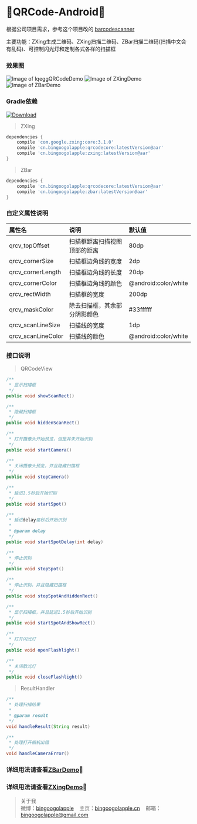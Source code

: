 :running:QRCode-Android:running:
============

根据公司项目需求，参考这个项目改的 [barcodescanner](https://github.com/dm77/barcodescanner)

主要功能：ZXing生成二维码、ZXing扫描二维码、ZBar扫描二维码(扫描中文会有乱码)、可控制闪光灯和定制各式各样的扫描框

### 效果图
![Image of IqeggQRCodeDemo](http://7xk9dj.com1.z0.glb.clouddn.com/qrcode/screenshots/IqeggQRCodeDemo.gif)
![Image of ZXingDemo](http://7xk9dj.com1.z0.glb.clouddn.com/qrcode/screenshots/ZXingDemo.gif)
![Image of ZBarDemo](http://7xk9dj.com1.z0.glb.clouddn.com/qrcode/screenshots/ZBarDemo.gif)

### Gradle依赖

[ ![Download](https://api.bintray.com/packages/bingoogolapple/maven/qrcodecore/images/download.svg) ](https://bintray.com/bingoogolapple/maven/qrcodecore/_latestVersion)

>ZXing

```groovy
dependencies {
    compile 'com.google.zxing:core:3.1.0'
    compile 'cn.bingoogolapple:qrcodecore:latestVersion@aar'
    compile 'cn.bingoogolapple:zxing:latestVersion@aar'
}
```
>ZBar

```groovy
dependencies {
    compile 'cn.bingoogolapple:qrcodecore:latestVersion@aar'
    compile 'cn.bingoogolapple:zbar:latestVersion@aar'
}
```

### 自定义属性说明

属性名 | 说明 | 默认值
:----------- | :----------- | :-----------
qrcv_topOffset         | 扫描框距离扫描视图顶部的距离        | 80dp
qrcv_cornerSize         | 扫描框边角线的宽度        | 2dp
qrcv_cornerLength         | 扫描框边角线的长度        | 20dp
qrcv_cornerColor         | 扫描框边角线的颜色        | @android:color/white
qrcv_rectWidth         | 扫描框的宽度        | 200dp
qrcv_maskColor         | 除去扫描框，其余部分阴影颜色        | #33ffffff
qrcv_scanLineSize         | 扫描线的宽度        | 1dp
qrcv_scanLineColor         | 扫描线的颜色        | @android:color/white

### 接口说明

>QRCodeView

```java
/**
 * 显示扫描框
 */
public void showScanRect()

/**
 * 隐藏扫描框
 */
public void hiddenScanRect()

/**
 * 打开摄像头开始预览，但是并未开始识别
 */
public void startCamera()

/**
 * 关闭摄像头预览，并且隐藏扫描框
 */
public void stopCamera()

/**
 * 延迟1.5秒后开始识别
 */
public void startSpot()

/**
 * 延迟delay毫秒后开始识别
 *
 * @param delay
 */
public void startSpotDelay(int delay)

/**
 * 停止识别
 */
public void stopSpot()

/**
 * 停止识别，并且隐藏扫描框
 */
public void stopSpotAndHiddenRect()

/**
 * 显示扫描框，并且延迟1.5秒后开始识别
 */
public void startSpotAndShowRect()

/**
 * 打开闪光灯
 */
public void openFlashlight()

/**
 * 关闭散光灯
 */
public void closeFlashlight()
```

>ResultHandler

```java
/**
 * 处理扫描结果
 *
 * @param result
 */
void handleResult(String result)

/**
 * 处理打开相机出错
 */
void handleCameraError()
```

### 详细用法请查看[ZBarDemo](https://github.com/bingoogolapple/QRCode-Android/tree/master/zbardemo):feet:

### 详细用法请查看[ZXingDemo](https://github.com/bingoogolapple/QRCode-Android/tree/master/zxingdemo):feet:

>关于我<br/>
>微博：<a href="http://weibo.com/bingoogol" target="_blank">bingoogolapple</a>&nbsp;&nbsp;&nbsp;&nbsp;主页：<a  href="http://www.bingoogolapple.cn" target="_blank">bingoogolapple.cn</a>&nbsp;&nbsp;&nbsp;&nbsp;邮箱：<a href="mailto:bingoogolapple@gmail.com" target="_blank">bingoogolapple@gmail.com</a>
